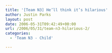 ```yaml
---
title: '[Team N3] He’ll think it’s hilarious'
author: Justin Parks
layout: post
date: 2006-05-31T09:42:49+00:00
url: /2006/05/31/team-n3-hilarious-2/
categories:
  - 'Team N3 - Child'

---
```

